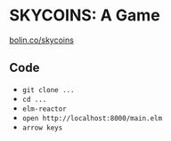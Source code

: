 # SKYCOINS: A Game

[bolin.co/skycoins](http://chris.bolin.co/skycoins)

## Code

* `git clone ...`
* `cd ...`
* `elm-reactor`
* `open http://localhost:8000/main.elm`
* `arrow keys`
